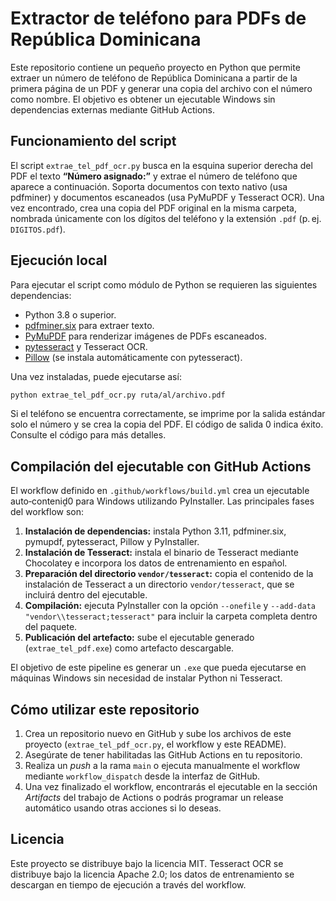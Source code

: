 # Extractor de teléfono para PDFs de República Dominicana

Este repositorio contiene un pequeño proyecto en Python que permite extraer un
número de teléfono de República Dominicana a partir de la primera página de un
PDF y generar una copia del archivo con el número como nombre. El objetivo es
obtener un ejecutable Windows sin dependencias externas mediante GitHub
Actions.

## Funcionamiento del script

El script `extrae_tel_pdf_ocr.py` busca en la esquina superior derecha del PDF
el texto **“Número asignado:”** y extrae el número de teléfono que aparece a
continuación. Soporta documentos con texto nativo (usa pdfminer) y
documentos escaneados (usa PyMuPDF y Tesseract OCR). Una vez encontrado,
crea una copia del PDF original en la misma carpeta, nombrada únicamente con
los dígitos del teléfono y la extensión `.pdf` (p. ej. `DIGITOS.pdf`).

## Ejecución local

Para ejecutar el script como módulo de Python se requieren las siguientes
dependencias:

* Python 3.8 o superior.
* [pdfminer.six](https://pypi.org/project/pdfminer.six/) para extraer texto.
* [PyMuPDF](https://pypi.org/project/PyMuPDF/) para renderizar imágenes de
  PDFs escaneados.
* [pytesseract](https://pypi.org/project/pytesseract/) y Tesseract OCR.
* [Pillow](https://pypi.org/project/Pillow/) (se instala automáticamente con
  pytesseract).

Una vez instaladas, puede ejecutarse así:

```bash
python extrae_tel_pdf_ocr.py ruta/al/archivo.pdf
```

Si el teléfono se encuentra correctamente, se imprime por la salida estándar
solo el número y se crea la copia del PDF. El código de salida 0 indica
éxito. Consulte el código para más detalles.

## Compilación del ejecutable con GitHub Actions

El workflow definido en `.github/workflows/build.yml` crea un ejecutable
auto‑conteniḓ0 para Windows utilizando PyInstaller. Las principales fases
del workflow son:

1. **Instalación de dependencias:** instala Python 3.11, pdfminer.six,
   pymupdf, pytesseract, Pillow y PyInstaller.
2. **Instalación de Tesseract:** instala el binario de Tesseract mediante
   Chocolatey e incorpora los datos de entrenamiento en español.
3. **Preparación del directorio `vendor/tesseract`:** copia el contenido
   de la instalación de Tesseract a un directorio `vendor/tesseract`,
   que se incluirá dentro del ejecutable.
4. **Compilación:** ejecuta PyInstaller con la opción `--onefile` y
   `--add-data "vendor\\tesseract;tesseract"` para incluir la carpeta
   completa dentro del paquete.
5. **Publicación del artefacto:** sube el ejecutable generado
   (`extrae_tel_pdf.exe`) como artefacto descargable.

El objetivo de este pipeline es generar un `.exe` que pueda ejecutarse en
máquinas Windows sin necesidad de instalar Python ni Tesseract.

## Cómo utilizar este repositorio

1. Crea un repositorio nuevo en GitHub y sube los archivos de este
   proyecto (`extrae_tel_pdf_ocr.py`, el workflow y este README).
2. Asegúrate de tener habilitadas las GitHub Actions en tu repositorio.
3. Realiza un _push_ a la rama `main` o ejecuta manualmente el workflow
   mediante `workflow_dispatch` desde la interfaz de GitHub.
4. Una vez finalizado el workflow, encontrarás el ejecutable en la sección
   *Artifacts* del trabajo de Actions o podrás programar un release
   automático usando otras acciones si lo deseas.

## Licencia

Este proyecto se distribuye bajo la licencia MIT. Tesseract OCR se distribuye
bajo la licencia Apache 2.0; los datos de entrenamiento se descargan en
tiempo de ejecución a través del workflow.
